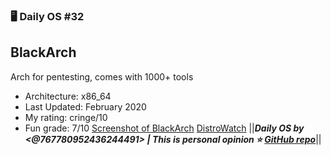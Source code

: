 ### 🖥️ Daily OS #32
## BlackArch
Arch for pentesting, comes with 1000+ tools
- Architecture: x86_64
- Last Updated: February 2020
- My rating: cringe/10
- Fun grade: 7/10
[Screenshot of BlackArch](https://upload.wikimedia.org/wikipedia/commons/thumb/4/47/Desktop_BlackArch_Linux_11_01_2020_10_43_10.png/300px-Desktop_BlackArch_Linux_11_01_2020_10_43_10.png)
[DistroWatch](<https://distrowatch.com/table.php?distribution=blackarch>)
||__***Daily OS by <@767780952436244491> | This is personal opinion
⭐ [GitHub repo](<https://github.com/nikolan123/daily-os>)***__||
